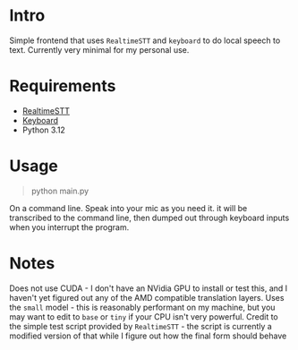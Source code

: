 # Intro

Simple frontend that uses `RealtimeSTT` and `keyboard` to do local speech to text. Currently very minimal for my personal use.

# Requirements

 * [RealtimeSTT](https://github.com/KoljaB/RealtimeSTT) 
 * [Keyboard](https://github.com/boppreh/keyboard)
 * Python 3.12

# Usage

> python main.py

On a command line. Speak into your mic as you need it. it will be transcribed to the command line, then dumped out through keyboard inputs when you interrupt the program.

# Notes

Does not use CUDA - I don't have an NVidia GPU to install or test this, and I haven't yet figured out any of the AMD compatible translation layers.
Uses the `small` model - this is reasonably performant on my machine, but you may want to edit to `base` or `tiny` if your CPU isn't very powerful. 
Credit to the simple test script provided by `RealtimeSTT` - the script is currently a modified version of that while I figure out how the final form should behave